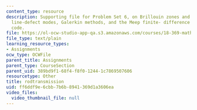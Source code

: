 ```yaml
---
content_type: resource
description: Supporting file for Problem Set 6, on Brillouin zones and band diagrams,
  line-defect modes, Galerkin methods, and the Meep finite- difference time-domain
  code.
file: https://ol-ocw-studio-app-qa.s3.amazonaws.com/courses/18-369-mathematical-methods-in-nanophotonics-spring-2008/ff6ddf9e6cbb7b6b8941369d1a3606ea_rodtransmission.ctl
file_type: text/plain
learning_resource_types:
- Assignments
ocw_type: OCWFile
parent_title: Assignments
parent_type: CourseSection
parent_uid: 389bd9f1-68f4-f8f0-1244-1c7869507606
resourcetype: Other
title: rodtransmission
uid: ff6ddf9e-6cbb-7b6b-8941-369d1a3606ea
video_files:
  video_thumbnail_file: null
---
```

